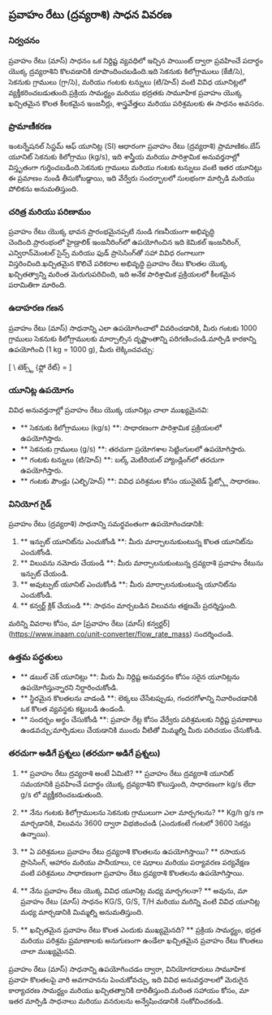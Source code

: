 ## ప్రవాహం రేటు (ద్రవ్యరాశి) సాధన వివరణ

### నిర్వచనం
ప్రవాహం రేటు (మాస్) సాధనం ఒక నిర్దిష్ట వ్యవధిలో ఇచ్చిన పాయింట్ ద్వారా ప్రవహించే పదార్ధం యొక్క ద్రవ్యరాశిని కొలవడానికి రూపొందించబడింది.ఇది సెకనుకు కిలోగ్రాములు (కేజీ/సె), సెకనుకు గ్రాములు (గ్రా/సె), మరియు గంటకు టన్నులు (టి/హెచ్) వంటి వివిధ యూనిట్లలో వ్యక్తీకరించబడుతుంది.ప్రక్రియ సామర్థ్యం మరియు భద్రతకు సామూహిక ప్రవాహం యొక్క ఖచ్చితమైన కొలత కీలకమైన ఇంజనీర్లు, శాస్త్రవేత్తలు మరియు పరిశ్రమలకు ఈ సాధనం అవసరం.

### ప్రామాణీకరణ
ఇంటర్నేషనల్ సిస్టమ్ ఆఫ్ యూనిట్ల (SI) ఆధారంగా ప్రవాహం రేటు (ద్రవ్యరాశి) ప్రామాణికం.బేస్ యూనిట్ సెకనుకు కిలోగ్రాము (kg/s), ఇది శాస్త్రీయ మరియు పారిశ్రామిక అనువర్తనాల్లో విస్తృతంగా గుర్తించబడింది.సెకనుకు గ్రాములు మరియు గంటకు టన్నులు వంటి ఇతర యూనిట్లు ఈ ప్రమాణం నుండి తీసుకోబడ్డాయి, ఇది వేర్వేరు సందర్భాలలో సులభంగా మార్పిడి మరియు పోలికను అనుమతిస్తుంది.

### చరిత్ర మరియు పరిణామం
ప్రవాహం రేటు యొక్క భావన ప్రారంభమైనప్పటి నుండి గణనీయంగా అభివృద్ధి చెందింది.ప్రారంభంలో హైడ్రాలిక్ ఇంజనీరింగ్‌లో ఉపయోగించిన ఇది కెమికల్ ఇంజనీరింగ్, ఎన్విరాన్‌మెంటల్ సైన్స్ మరియు ఫుడ్ ప్రాసెసింగ్‌తో సహా వివిధ రంగాలుగా విస్తరించింది.ఖచ్చితమైన కొలిచే పరికరాల అభివృద్ధి ప్రవాహం రేటు కొలతల యొక్క ఖచ్చితత్వాన్ని మరింత మెరుగుపరిచింది, ఇది అనేక పారిశ్రామిక ప్రక్రియలలో కీలకమైన పరామితిగా మారింది.

### ఉదాహరణ గణన
ప్రవాహం రేటు (మాస్) సాధనాన్ని ఎలా ఉపయోగించాలో వివరించడానికి, మీరు గంటకు 1000 గ్రాములు సెకనుకు కిలోగ్రాములకు మార్చాల్సిన దృష్టాంతాన్ని పరిగణించండి.మార్పిడి కారకాన్ని ఉపయోగించి (1 kg = 1000 g), మీరు లెక్కించవచ్చు:

[
\ టెక్స్ట్ {ఫ్లో రేట్} =
\]

### యూనిట్ల ఉపయోగం
వివిధ అనువర్తనాల్లో ప్రవాహం రేటు యొక్క యూనిట్లు చాలా ముఖ్యమైనవి:
- ** సెకనుకు కిలోగ్రాములు (kg/s) **: సాధారణంగా పారిశ్రామిక ప్రక్రియలలో ఉపయోగిస్తారు.
- ** సెకనుకు గ్రాములు (g/s) **: తరచుగా ప్రయోగశాల సెట్టింగులలో ఉపయోగిస్తారు.
- ** గంటకు టన్నులు (టి/హెచ్) **: బల్క్ మెటీరియల్ హ్యాండ్లింగ్‌లో తరచుగా ఉపయోగిస్తారు.
- ** గంటకు పౌండ్లు (ఎల్బి/హెచ్) **: వివిధ పరిశ్రమల కోసం యునైటెడ్ స్టేట్స్లో సాధారణం.

### వినియోగ గైడ్
ప్రవాహం రేటు (ద్రవ్యరాశి) సాధనాన్ని సమర్థవంతంగా ఉపయోగించడానికి:
1. ** ఇన్పుట్ యూనిట్‌ను ఎంచుకోండి **: మీరు మార్చాలనుకుంటున్న కొలత యూనిట్‌ను ఎంచుకోండి.
2. ** విలువను నమోదు చేయండి **: మీరు మార్చాలనుకుంటున్న ద్రవ్యరాశి ప్రవాహం రేటును ఇన్పుట్ చేయండి.
3. ** అవుట్పుట్ యూనిట్ ఎంచుకోండి **: మీరు మార్చాలనుకుంటున్న యూనిట్‌ను ఎంచుకోండి.
4. ** కన్వర్ట్ క్లిక్ చేయండి **: సాధనం మార్చబడిన విలువను తక్షణమే ప్రదర్శిస్తుంది.

మరిన్ని వివరాల కోసం, మా [ప్రవాహం రేటు (మాస్) కన్వర్టర్] (https://www.inaam.co/unit-converter/flow_rate_mass) సందర్శించండి.

### ఉత్తమ పద్ధతులు
- ** డబుల్ చెక్ యూనిట్లు **: మీరు మీ నిర్దిష్ట అనువర్తనం కోసం సరైన యూనిట్లను ఉపయోగిస్తున్నారని నిర్ధారించుకోండి.
- ** స్థిరమైన కొలతలను వాడండి **: లెక్కలు చేసేటప్పుడు, గందరగోళాన్ని నివారించడానికి ఒక కొలత వ్యవస్థకు కట్టుబడి ఉండండి.
- ** సందర్భం అర్థం చేసుకోండి **: ప్రవాహ రేట్ల కోసం వేర్వేరు పరిశ్రమలకు నిర్దిష్ట ప్రమాణాలు ఉండవచ్చు;మార్పిడులు చేయడానికి ముందు వీటితో మిమ్మల్ని మీరు పరిచయం చేసుకోండి.

### తరచుగా అడిగే ప్రశ్నలు (తరచుగా అడిగే ప్రశ్నలు)

1. ** ప్రవాహం రేటు ద్రవ్యరాశి అంటే ఏమిటి? **
ప్రవాహం రేటు ద్రవ్యరాశి యూనిట్ సమయానికి ప్రవహించే పదార్ధం యొక్క ద్రవ్యరాశిని కొలుస్తుంది, సాధారణంగా kg/s లేదా g/s లో వ్యక్తీకరించబడుతుంది.

2. ** నేను గంటకు కిలోగ్రాములను సెకనుకు గ్రాములుగా ఎలా మార్చగలను? **
Kg/h g/s గా మార్చడానికి, విలువను 3600 ద్వారా విభజించండి (ఎందుకంటే గంటలో 3600 సెకన్లు ఉన్నాయి).

3. ** ఏ పరిశ్రమలు ప్రవాహం రేటు ద్రవ్యరాశి కొలతలను ఉపయోగిస్తాయి? **
రసాయన ప్రాసెసింగ్, ఆహారం మరియు పానీయాలు, ce షధాలు మరియు పర్యావరణ పర్యవేక్షణ వంటి పరిశ్రమలు సాధారణంగా ప్రవాహం రేటు ద్రవ్యరాశి కొలతలను ఉపయోగిస్తాయి.

4. ** నేను ప్రవాహం రేటు యొక్క వివిధ యూనిట్ల మధ్య మార్చగలనా? **
అవును, మా ప్రవాహం రేటు (మాస్) సాధనం KG/S, G/S, T/H మరియు మరిన్ని వంటి వివిధ యూనిట్ల మధ్య మార్చడానికి మిమ్మల్ని అనుమతిస్తుంది.

5. ** ఖచ్చితమైన ప్రవాహం రేటు కొలత ఎందుకు ముఖ్యమైనది? **
ప్రక్రియ సామర్థ్యం, ​​భద్రత మరియు పరిశ్రమ ప్రమాణాలకు అనుగుణంగా ఉండేలా ఖచ్చితమైన ప్రవాహం రేటు కొలతలు చాలా ముఖ్యమైనవి.

ప్రవాహం రేటు (మాస్) సాధనాన్ని ఉపయోగించడం ద్వారా, వినియోగదారులు సామూహిక ప్రవాహ కొలతలపై వారి అవగాహనను పెంచుకోవచ్చు, ఇది వివిధ అనువర్తనాలలో మెరుగైన కార్యాచరణ సామర్థ్యం మరియు ఖచ్చితత్వానికి దారితీస్తుంది.మరింత సహాయం కోసం, మా ఇతర మార్పిడి సాధనాలు మరియు వనరులను అన్వేషించడానికి సంకోచించకండి.